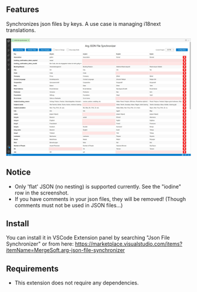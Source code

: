 ## Features

Synchronizes json files by keys. A use case is managing i18next translations.


![Screenshot](https://raw.githubusercontent.com/mergehez/vscode-json-file-synchronizer/master/images/screenshot2.JPG)

## Notice
- Only 'flat' JSON (no nesting) is supported currently. See the "iodine" row in the screenshot.
- If you have comments in your json files, they will be removed! (Though comments must not be used in JSON files...)

## Install

You can install it in VSCode Extension panel by searching "Json File Synchronizer" or from here: https://marketplace.visualstudio.com/items?itemName=MergeSoft.arg-json-file-synchronizer


## Requirements

- This extension does not require any dependencies.
